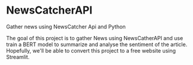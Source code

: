 # NewsCatcherAPI
Gather news using NewsCatcher Api and Python

The goal of this project is to gather News using NewsCatherAPI and use train a BERT model to summarize and analyse the sentiment of the article. Hopefully, we'll be able to convert this project to a free website using Streamlit.

